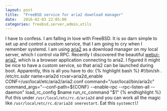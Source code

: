 ```yaml
---
layout: post
title:  "FreeBSD service for aria2 download manager"
date:   2016-02-03 22:05:00
categories: freebsd,server,admin,utils
---
```

I have to confess. I am falling in love with FreeBSD. It is so darn simple to set up and control a custom service, that I am going to cry when I remember systemd.  I am using [aria2](https://github.com/tatsuhiro-t/aria2) as a download manager on my local server, which I control via RPC. Recently I discovered the beautiful [webui-aria2](https://github.com/ziahamza/webui-aria2), which is a browser
application connecting to aria2. I figured it might be nice to have a custom service, so that aria2 can be launched during boot. Apparently, this is all
you have to do:
{% highlight bash %}
#!/bin/sh
. /etc/rc.subr
name=aria2d
rcvar=aria2d_enable
CONF=/usr/local/etc/aria2/aria2.conf
command="/usr/local/bin/aria2c"
command_args="--conf-path=${CONF} --enable-rpc --rpc-listen-all --daemon"
load_rc_config $name
run_rc_command "$1"
{% endhighlight %}
Put this under `/usr/local/etc/rc.d/aria2d` and you can work all the magic like
`/usr/local/etc/rc.d/aria2d onerestart`. Eat this `systemctl`!